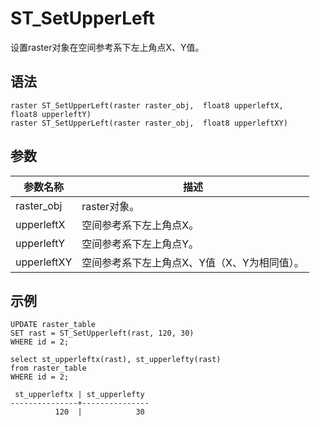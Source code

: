 # ST\_SetUpperLeft

设置raster对象在空间参考系下左上角点X、Y值。

## 语法

```
raster ST_SetUpperLeft(raster raster_obj,  float8 upperleftX, float8 upperleftY) 
raster ST_SetUpperLeft(raster raster_obj,  float8 upperleftXY)
```

## 参数

|参数名称|描述|
|----|--|
|raster\_obj|raster对象。|
|upperleftX|空间参考系下左上角点X。|
|upperleftY|空间参考系下左上角点Y。|
|upperleftXY|空间参考系下左上角点X、Y值（X、Y为相同值）。|

## 示例

```
UPDATE raster_table
SET rast = ST_SetUpperleft(rast, 120, 30)
WHERE id = 2;

select st_upperleftx(rast), st_upperlefty(rast)
from raster_table
WHERE id = 2;

 st_upperleftx | st_upperlefty 
---------------+---------------
          120  |            30
```

